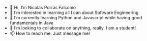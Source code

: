 - 👋 Hi, I’m Nicolas Porras Falconio
- 👀 I’m interested in learning all I can about Software Engineering
- 🌱 I’m currently learning Python and Javascript while having good fundamentals in Java
- 💞️ I’m looking to collaborate on anything, really. I am a student!
- 📫 How to reach me: Just message me!

<!---
NAPF1/NAPF1 is a ✨ special ✨ repository because its `README.md` (this file) appears on your GitHub profile.
You can click the Preview link to take a look at your changes.
--->
